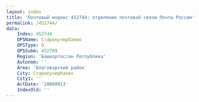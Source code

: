 ```yaml
---
layout: index
title: 'Почтовый индекс 452744: отделение почтовой связи Почты России'
permalink: /452744/
data:
    Index: 452744
    OPSName: Старокучербаево
    OPSType: О
    OPSSubm: 452709
    Region: 'Башкортостан Республика'
    Autonom: ''
    Area: 'Благоварский район'
    City: Старокучербаево
    City1: ''
    ActDate: '20060913'
    IndexOld: ''
---
```

